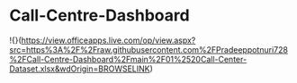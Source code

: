 # Call-Centre-Dashboard
!{}(https://view.officeapps.live.com/op/view.aspx?src=https%3A%2F%2Fraw.githubusercontent.com%2FPradeeppotnuri728%2FCall-Centre-Dashboard%2Fmain%2F01%2520Call-Center-Dataset.xlsx&wdOrigin=BROWSELINK)

